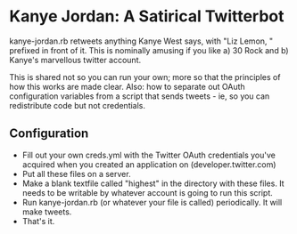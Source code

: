 Kanye Jordan: A Satirical Twitterbot
====================================

kanye-jordan.rb retweets anything Kanye West says, with "Liz Lemon, " prefixed in front of it. This is nominally amusing if you like a) 30 Rock and b) Kanye's marvellous twitter account.

This is shared not so you can run your own; more so that the principles of how this works are made clear. Also: how to separate out OAuth configuration variables from a script that sends tweets - ie, so you can redistribute code but not credentials.

Configuration
-------------

* Fill out your own creds.yml with the Twitter OAuth credentials you've acquired when you created an application on (developer.twitter.com)
* Put all these files on a server.
* Make a blank textfile called "highest" in the directory with these files. It needs to be writable by whatever account is going to run this script.
* Run kanye-jordan.rb (or whatever your file is called) periodically. It will make tweets.
* That's it.